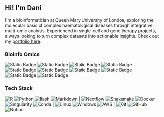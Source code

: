 ## Hi! I'm Dani

I'm a bioinformatician at Queen Mary University of London, exploring the molecular basis of complex haematological diseases through integrative multi-omic analysis. Experienced in single-cell and gene therapy projects, always looking to turn complex datasets into actionable insights. Check out my [portfolio here](https://damouzo.github.io/).

### Bioinfo Omics
![Static Badge](https://img.shields.io/badge/RNA-Bulk%20RNAseq-%23e699ff) 
![Static Badge](https://img.shields.io/badge/RNA-Single%20cell%20RNAseq-%23e699ff) 
![Static Badge](https://img.shields.io/badge/RNA-Dual%20RNAseq-%23e699ff) 
![Static Badge](https://img.shields.io/badge/ATAC-Single%20cell%20ATACseq-%23ccff99) 
![Static Badge](https://img.shields.io/badge/ATAC-Bulk%20ATACseq-%23ccff99) 
![Static Badge](https://img.shields.io/badge/Multiome-Single%20cell%20Multiome-%23ffff99) 
![Static Badge](https://img.shields.io/badge/Multiome-GRN-%23ffff99) 
![Static Badge](https://img.shields.io/badge/Proteomics-CITEseq-%2399ffff)
![Static Badge](https://img.shields.io/badge/Proteomics-2DE-%2399ffff)
![Static Badge](https://img.shields.io/badge/DNA-WGS-%23ff9999)


### Tech Stack  
![R](https://img.shields.io/badge/R-276DC3?logo=r&logoColor=white)
![Python](https://img.shields.io/badge/Python-3776AB?logo=python&logoColor=white)
![Bash](https://img.shields.io/badge/Bash-121011?logo=gnu-bash&logoColor=white)
![Markdown](https://img.shields.io/badge/Markdown-000000?logo=markdown&logoColor=white) |
![Nextflow](https://img.shields.io/badge/Nextflow-43B02A?logo=nextflow&logoColor=white)
![Snakemake](https://img.shields.io/badge/Snakemake-333333?logo=snakemake&logoColor=white)
![Docker](https://img.shields.io/badge/Docker-2496ED?logo=docker&logoColor=white)
![Singularity](https://img.shields.io/badge/Singularity-1D3557?logo=singularity&logoColor=white)
![Conda](https://img.shields.io/badge/conda-342B029?logo=anaconda&logoColor=white)  |
![Linux](https://img.shields.io/badge/Linux-FCC624?logo=linux&logoColor=black)
![Windows](https://img.shields.io/badge/Windows-0078D6?logo=windows&logoColor=white)
![AWS](https://img.shields.io/badge/AWS-FF9900?logo=amazon-aws&logoColor=white)  |
![Git](https://img.shields.io/badge/Git-F05032?logo=git&logoColor=white)
![GitHub](https://img.shields.io/badge/GitHub-181717?logo=github&logoColor=white)
![Notion](https://img.shields.io/badge/Notion-000000?logo=notion&logoColor=white)  


<!-- Made with ❤️ by Dani -->

